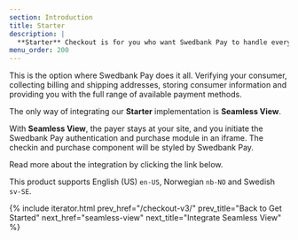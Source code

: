 ```yaml
---
section: Introduction
title: Starter
description: |
  **Starter** Checkout is for you who want Swedbank Pay to handle everything.
menu_order: 200
---
```


This is the option where Swedbank Pay does it all. Verifying your consumer,
collecting billing and shipping addresses, storing consumer information and
providing you with the full range of available payment methods.

The only way of integrating our **Starter** implementation is **Seamless
View**.

With **Seamless View**, the payer stays at your site, and you initiate the
Swedbank Pay authentication and purchase module in an iframe. The checkin and
purchase component will be styled by Swedbank Pay.

Read more about the integration by clicking the link below.

This product supports English (US) `en-US`, Norwegian `nb-NO` and Swedish
`sv-SE`.

{% include iterator.html prev_href="/checkout-v3/"
                         prev_title="Back to Get Started"
                         next_href="seamless-view"
                         next_title="Integrate Seamless View" %}
